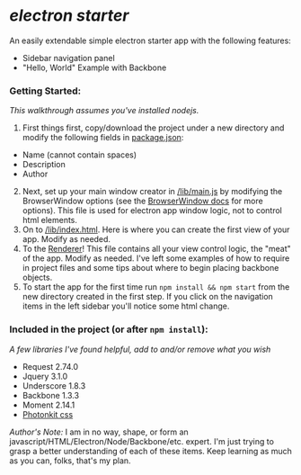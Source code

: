 #  _electron starter_
An easily extendable simple electron starter app with the following features:
  * Sidebar navigation panel
  * "Hello, World" Example with Backbone


### Getting Started:
_This walkthrough assumes you've installed nodejs._
1. First things first, copy/download the project under a new directory and modify the following fields in [package.json](./package.json):
  * Name (cannot contain spaces)
  * Description
  * Author
2. Next, set up your main window creator in [/lib/main.js](./lib/main.js) by modifying the BrowserWindow options (see the [BrowserWindow docs](http://electron.atom.io/docs/all/#browserwindow) for more options). This file is used for electron app window logic, not to control html elements.
3. On to [/lib/index.html](./lib/index.html). Here is where you can create the first view of your app. Modify as needed.
4. To the [Renderer](./lib/renderer.js)! This file contains all your view control logic, the "meat" of the app. Modify as needed. I've left some examples of how to require in project files and some tips about where to begin placing backbone objects.
5. To start the app for the first time run `npm install && npm start` from the new directory created in the first step. If you click on the navigation items in the left sidebar you'll notice some html change.

### Included in the project (or after `npm install`):
_A few libraries I've found helpful, add to and/or remove what you wish_
* Request 2.74.0
* Jquery 3.1.0
* Underscore 1.8.3
* Backbone 1.3.3
* Moment 2.14.1
* [Photonkit css](http://photonkit.com/)

_Author's Note:_ I am in no way, shape, or form an javascript/HTML/Electron/Node/Backbone/etc. expert. I'm just trying to grasp a better understanding of each of these items. Keep learning as much as you can, folks, that's my plan.
